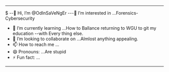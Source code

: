 ----------------------------------------
$ --👋 Hi, I’m @OdInSaVeNgEr
---👀 I’m interested in ...Forensics-Cybersecurity
- 🌱 I’m currently learning ...How to Ballance returning to WGU to git my education --with Every thing else.
- 💞️ I’m looking to collaborate on ...Almlost anything appealing.
- 📫 How to reach me ...
- 😄 Pronouns: ...Are stupid
- ⚡ Fun fact: ...
________________________________________
<!---
OdInSaVeNgEr/OdInSaVeNgEr is a ✨ special ✨ repository because its `README.md` (this file) appears on your GitHub profile.
You can click the Preview link to take a look at your changes.
--->
